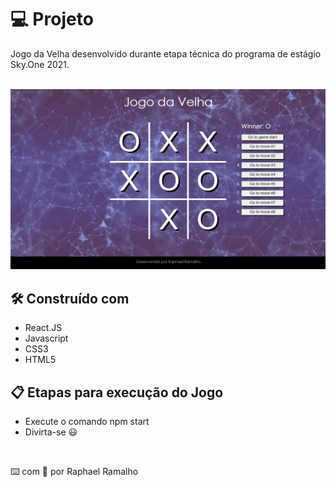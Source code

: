 # 💻 Projeto

Jogo da Velha desenvolvido durante etapa técnica do programa de estágio Sky.One 2021.
<br><br>

<img src="src/img/screen_shot.png">

## 🛠️ Construído com
<ul>
 <li>React.JS
 <li>Javascript
 <li>CSS3
 <li>HTML5
</ul>

## 📋 Etapas para execução do Jogo
<ul>
 <li>Execute o comando npm start
 <li>Divirta-se 😃
</ul>
<br>

⌨️ com 💜 por Raphael Ramalho 



